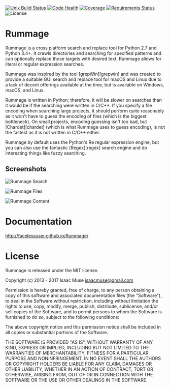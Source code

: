 [![Unix Build Status][travis-image]][travis-link]
[![Code Health][landscape-image]][landscape-link]
[![Coverage][codecov-image]][codecov-link]
[![Requirements Status][requires-image]][requires-link]
![License][license-image]

Rummage
=======

Rummage is a cross platform search and replace tool for Python 2.7 and Python 3.4+. It crawls directories and searching for specified patterns and can optionally replace those targets with desired text. Rummage allows for literal or regular expression searches.

Rummage was inspired by the tool [grepWin][grepwin] and was created to provide a suitable GUI search and replace tool for macOS and Linux due to a lack of decent offerings available at the time, but is available on Windows, macOS, and Linux.

Rummage is written in Python; therefore, it will be slower on searches than it would be if the searching were written in C/C++. If you specify a file encoding when searching large projects, it should perform quite reasonably as it won't have to guess the encoding of files (which is the biggest bottleneck). On small projects, encoding guessing isn't too bad, but [Chardet][chardet] (which is what Rummage uses to guess encoding), is not the fastest as it is not written in C/C++ either.

Rummage by default uses the Python's Re regular expression engine, but you can also use the fantastic [Regex][regex] search engine and do interesting things like fuzzy searching.

## Screenshots

![Rummage Search](./docs/src/markdown/images/search_tab.png)

![Rummage Files](./docs/src/markdown/images/files_tab.png)

![Rummage Content](./docs/src/markdown/images/content_tab.png)

# Documentation
http://facelessuser.github.io/Rummage/

License
=======

Rummage is released under the MIT license.

Copyright (c) 2013 - 2017 Isaac Muse <isaacmuse@gmail.com>

Permission is hereby granted, free of charge, to any person obtaining a copy of this software and associated documentation files (the "Software"), to deal in the Software without restriction, including without limitation the rights to use, copy, modify, merge, publish, distribute, sublicense, and/or sell copies of the Software, and to permit persons to whom the Software is furnished to do so, subject to the following conditions:

The above copyright notice and this permission notice shall be included in all copies or substantial portions of the Software.

THE SOFTWARE IS PROVIDED "AS IS", WITHOUT WARRANTY OF ANY KIND, EXPRESS OR IMPLIED, INCLUDING BUT NOT LIMITED TO THE WARRANTIES OF MERCHANTABILITY, FITNESS FOR A PARTICULAR PURPOSE AND NONINFRINGEMENT. IN NO EVENT SHALL THE AUTHORS OR COPYRIGHT HOLDERS BE LIABLE FOR ANY CLAIM, DAMAGES OR OTHER LIABILITY, WHETHER IN AN ACTION OF CONTRACT, TORT OR OTHERWISE, ARISING FROM, OUT OF OR IN CONNECTION WITH THE SOFTWARE OR THE USE OR OTHER DEALINGS IN THE SOFTWARE.

[travis-image]: https://img.shields.io/travis/facelessuser/Rummage/master.svg?label=Unix%20Build
[travis-link]: https://travis-ci.org/facelessuser/Rummage
[license-image]: https://img.shields.io/badge/license-MIT-blue.svg
[landscape-image]: https://landscape.io/github/facelessuser/Rummage/master/landscape.svg?style=flat
[landscape-link]: https://landscape.io/github/facelessuser/Rummage/master
[codecov-image]: https://img.shields.io/codecov/c/github/facelessuser/Rummage/master.svg
[codecov-link]: http://codecov.io/github/facelessuser/Rummage?branch=master
[requires-image]: https://img.shields.io/requires/github/facelessuser/Rummage/master.svg
[requires-link]: https://requires.io/github/facelessuser/Rummage/requirements/?branch=master
